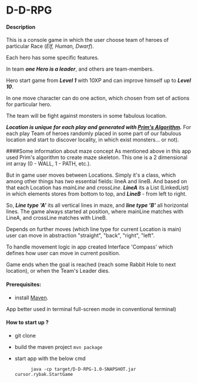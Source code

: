 # D-D-RPG

#### Description

This is a console game in which the user choose team of heroes
of particular Race (_Elf, Human, Dwarf_).

Each hero has some specific features.

In team _**one Hero is a leader**_, and others are team-members.

Hero start game from _**Level 1**_ with 10XP and can improve himself 
up to _**Level 10**_.

In one move character can do one action, which chosen from set of actions
for particular hero.

The team will be fight against monsters in some fabulous location.

_**Location is unique for each play and generated with 
[Prim's Algorithm](https://en.wikipedia.org/wiki/Prim%27s_algorithm).**_
For each play Team of heroes randomly placed in some part of our fabulous location
and start to discover locality, in which exist monsters... or not).

####Some information about maze concept
As mentioned above in this app used Prim's algorithm to create maze skeleton.
This one is a 2 dimensional int array (0 - WALL, 1 - PATH, etc.).

But in game user moves between Locations. Simply it's a class, which among
other things has _two_ essential fields: lineA and lineB. And based on that
each Location has _mainLine_ and _crossLine_.
_**LineA**_ its a List (LinkedList) in which elements stores from bottom to top,
and _**LineB**_ - from left to right.
                                   
So, _**Line type 'A'**_ its all vertical lines in maze, and _**line type 'B'**_
all horizontal lines. The game always started at position, where mainLine
matches with LineA, and crossLine matches with LineB.

Depends on further moves (which line type for current Location is main) user
can move in abstraction "straight", "back", "right", "left".

To handle movement logic in app created Interface 'Compass' which defines how 
user can move in current position. 

Game ends when the goal is reached (reach some Rabbit Hole to next location),
or when the Team's Leader dies.



#### Prerequisites:
- install [Maven](https://maven.apache.org/download.cgi). 

App better used in terminal full-screen mode in conventional terminal)

#### How to start up ?
- git clone
- build the maven project ```mvn package```
- start app with the below cmd
          
            java -cp target/D-D-RPG-1.0-SNAPSHOT.jar cursor.rybak.StartGame


